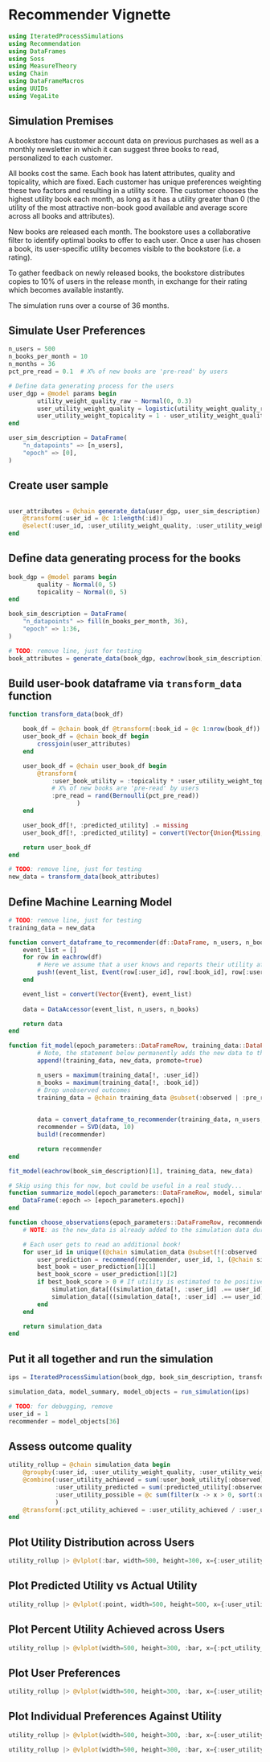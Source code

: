 # Recommender Vignette

```julia
using IteratedProcessSimulations
using Recommendation
using DataFrames
using Soss
using MeasureTheory
using Chain
using DataFrameMacros
using UUIDs
using VegaLite
```

## Simulation Premises

A bookstore has customer account data on previous purchases
as well as a monthly newsletter in which it can suggest three books to read,
personalized to each customer.

All books cost the same. Each book has latent attributes, quality and topicality,
which are fixed. Each customer has unique preferences weighting these two factors
and resulting in a utility score. The customer chooses the highest utility book each month,
as long as it has a utility greater than 0
(the utility of the most attractive non-book good available and average score across all books and attributes).

New books are released each month. The bookstore uses a collaborative filter to
identify optimal books to offer to each user. Once a user has chosen a book,
its user-specific utility becomes visible to the bookstore (i.e. a rating).

To gather feedback on newly released books, the bookstore distributes
copies to 10% of users in the release month, in exchange for their rating
which becomes available instantly.

The simulation runs over a course of 36 months.

## Simulate User Preferences

```julia
n_users = 500
n_books_per_month = 10
n_months = 36
pct_pre_read = 0.1  # X% of new books are 'pre-read' by users

# Define data generating process for the users
user_dgp = @model params begin
        utility_weight_quality_raw ~ Normal(0, 0.3)
        user_utility_weight_quality = logistic(utility_weight_quality_raw)
        user_utility_weight_topicality = 1 - user_utility_weight_quality
end

user_sim_description = DataFrame(
    "n_datapoints" => [n_users],
    "epoch" => [0],
)
```

## Create user sample
```julia

user_attributes = @chain generate_data(user_dgp, user_sim_description) begin
    @transform(:user_id = @c 1:length(:id))
    @select(:user_id, :user_utility_weight_quality, :user_utility_weight_topicality)
end
```

## Define data generating process for the books

```julia
book_dgp = @model params begin
        quality ~ Normal(0, 5)
        topicality ~ Normal(0, 5)
end

book_sim_description = DataFrame(
    "n_datapoints" => fill(n_books_per_month, 36),
    "epoch" => 1:36,
)

# TODO: remove line, just for testing
book_attributes = generate_data(book_dgp, eachrow(book_sim_description)[2])
```

## Build user-book dataframe via `transform_data` function

```julia
function transform_data(book_df)

    book_df = @chain book_df @transform(:book_id = @c 1:nrow(book_df)) @transform(:book_id = :book_id + (:epoch - 1) * nrow(book_df))
    user_book_df = @chain book_df begin
        crossjoin(user_attributes)
    end

    user_book_df = @chain user_book_df begin
        @transform(
            :user_book_utility = :topicality * :user_utility_weight_topicality + :quality * :user_utility_weight_quality,
            # X% of new books are 'pre-read' by users
            :pre_read = rand(Bernoulli(pct_pre_read))
                   )
    end

    user_book_df[!, :predicted_utility] .= missing
    user_book_df[!, :predicted_utility] = convert(Vector{Union{Missing, Float64}}, user_book_df[!, :predicted_utility])

    return user_book_df
end

# TODO: remove line, just for testing
new_data = transform_data(book_attributes)
```

## Define Machine Learning Model

```julia
# TODO: remove line, just for testing
training_data = new_data

function convert_dataframe_to_recommender(df::DataFrame, n_users, n_books)
    event_list = []
    for row in eachrow(df)
        # Here we assume that a user knows and reports their utility after having read the book
        push!(event_list, Event(row[:user_id], row[:book_id], row[:user_book_utility]))
    end

    event_list = convert(Vector{Event}, event_list)
    
    data = DataAccessor(event_list, n_users, n_books)

    return data
end

function fit_model(epoch_parameters::DataFrameRow, training_data::DataFrame, new_data::DataFrame)
        # Note, the statement below permanently adds the new data to the training dataset
        append!(training_data, new_data, promote=true)

        n_users = maximum(training_data[!, :user_id])
        n_books = maximum(training_data[!, :book_id])
        # Drop unobserved outcomes
        training_data = @chain training_data @subset(:observed | :pre_read)
            

        data = convert_dataframe_to_recommender(training_data, n_users, n_books)
        recommender = SVD(data, 10)
        build!(recommender)

        return recommender
end

fit_model(eachrow(book_sim_description)[1], training_data, new_data)
```

```julia
# Skip using this for now, but could be useful in a real study...
function summarize_model(epoch_parameters::DataFrameRow, model, simulation_data::DataFrame, new_data::DataFrame)
    DataFrame(:epoch => [epoch_parameters.epoch])
end
```


```julia
function choose_observations(epoch_parameters::DataFrameRow, recommender, new_data::DataFrame, simulation_data::DataFrame)
    # NOTE: as the new_data is already added to the simulation data during the model fit, no need to use `new_data` here

    # Each user gets to read an additional book!
    for user_id in unique((@chain simulation_data @subset(!(:observed | :pre_read)) _[!, :user_id]))
        user_prediction = recommend(recommender, user_id, 1, (@chain simulation_data @subset(!(:observed | :pre_read) & (:user_id == user_id)) @select(:book_id) unique _[!, :book_id]))
        best_book = user_prediction[1][1]
        best_book_score = user_prediction[1][2]
        if best_book_score > 0 # If utility is estimated to be positive, then flip to 'observed'
            simulation_data[((simulation_data[!, :user_id] .== user_id) .& (simulation_data[!, :book_id] .== best_book)), :observed] .= true
            simulation_data[((simulation_data[!, :user_id] .== user_id) .& (simulation_data[!, :book_id] .== best_book)), :predicted_utility] .= best_book_score
        end
    end

    return simulation_data
end	
```


## Put it all together and run the simulation


```julia
ips = IteratedProcessSimulation(book_dgp, book_sim_description, transform_data, fit_model, summarize_model, choose_observations)

simulation_data, model_summary, model_objects = run_simulation(ips)

# TODO: for debugging, remove
user_id = 1
recommender = model_objects[36]
```

## Assess outcome quality
 
  
```julia
utility_rollup = @chain simulation_data begin
    @groupby(:user_id, :user_utility_weight_quality, :user_utility_weight_topicality)
    @combine(:user_utility_achieved = sum(:user_book_utility[:observed]), # may be negative if pos-predicted utility turns out to be negative
             :user_utility_predicted = sum(:predicted_utility[:observed]), # this should be strictly positive
             :user_utility_possible = @c sum(filter(x -> x > 0, sort(:user_book_utility, rev=true)[1:n_months])) # user has the possibility of choosing X books = n_months
             ) 
    @transform(:pct_utility_achieved = :user_utility_achieved / :user_utility_possible)
end
```


## Plot Utility Distribution across Users

```julia
utility_rollup |> @vlplot(:bar, width=500, height=300, x={:user_utility_achieved, bin={step=0.5}, title="Total Utility Achieved"}, y={"count()", title="User Count"}, title="Utility Achieved per User")
```

## Plot Predicted Utility vs Actual Utility

```julia
utility_rollup |> @vlplot(:point, width=500, height=500, x={:user_utility_achieved, title="Total Utility Achieved"}, y={:user_utility_possible, title="Total Utility Possible"}, title="Model Relatively Ineffective")
```

## Plot Percent Utility Achieved across Users

```julia
utility_rollup |> @vlplot(width=500, height=300, :bar, x={:pct_utility_achieved, bin={step=0.005}, title="Percent Utility Achieved", axis={format="%"}}, y={"count()", title="User Count"}, title="Percentage of Possible Utility Achieved per User")
```


## Plot User Preferences

```julia
utility_rollup |> @vlplot(width=500, height=300, :bar, x={:user_utility_weight_quality, bin={step=0.01}, title="User Preference for Quality (over Topicality)", axis={format="%"}}, y={"count()", title="User Count"}, title="Percentage of Possible Utility Achieved per User")
```

## Plot Individual Preferences Against Utility

```julia
utility_rollup |> @vlplot(width=500, height=300, :bar, x={:user_utility_weight_quality, bin={step=0.1}, title="User Preference for Quality (over Topicality)", axis={format="%"}}, y={"mean(pct_utility_achieved)", title="User Count", axis={format="%"}}, title="Percentage of Possible Utility Achieved per User")
```


```julia
utility_rollup |> @vlplot(width=500, height=300, :bar, x={:user_utility_weight_quality, bin={step=0.1}, title="User Preference for Quality (over Topicality)", axis={format="%"}}, y={"mean(user_utility_achieved)", title="User Count"}, title="Percentage of Possible Utility Achieved per User")
```
